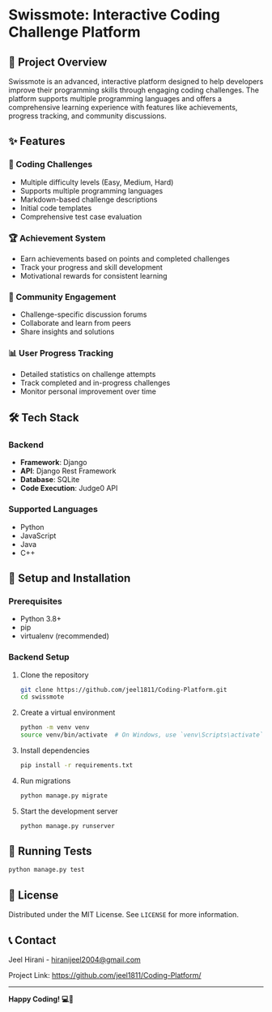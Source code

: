 # Swissmote: Interactive Coding Challenge Platform

## 🚀 Project Overview

Swissmote is an advanced, interactive platform designed to help developers improve their programming skills through engaging coding challenges. The platform supports multiple programming languages and offers a comprehensive learning experience with features like achievements, progress tracking, and community discussions.

## ✨ Features

### 🧩 Coding Challenges
- Multiple difficulty levels (Easy, Medium, Hard)
- Supports multiple programming languages
- Markdown-based challenge descriptions
- Initial code templates
- Comprehensive test case evaluation

### 🏆 Achievement System
- Earn achievements based on points and completed challenges
- Track your progress and skill development
- Motivational rewards for consistent learning

### 💬 Community Engagement
- Challenge-specific discussion forums
- Collaborate and learn from peers
- Share insights and solutions

### 📊 User Progress Tracking
- Detailed statistics on challenge attempts
- Track completed and in-progress challenges
- Monitor personal improvement over time

## 🛠 Tech Stack

### Backend
- **Framework**: Django
- **API**: Django Rest Framework
- **Database**: SQLite
- **Code Execution**: Judge0 API

### Supported Languages
- Python
- JavaScript
- Java
- C++

## 🔧 Setup and Installation

### Prerequisites
- Python 3.8+
- pip
- virtualenv (recommended)

### Backend Setup
1. Clone the repository
   ```bash
   git clone https://github.com/jeel1811/Coding-Platform.git
   cd swissmote
   ```

2. Create a virtual environment
   ```bash
   python -m venv venv
   source venv/bin/activate  # On Windows, use `venv\Scripts\activate`
   ```

3. Install dependencies
   ```bash
   pip install -r requirements.txt
   ```

4. Run migrations
   ```bash
   python manage.py migrate
   ```

5. Start the development server
   ```bash
   python manage.py runserver
   ```

## 🧪 Running Tests
```bash
python manage.py test
```

## 📜 License
Distributed under the MIT License. See `LICENSE` for more information.

## 📞 Contact
Jeel Hirani - hiranijeel2004@gmail.com

Project Link: https://github.com/jeel1811/Coding-Platform/

---

**Happy Coding! 💻🚀**
